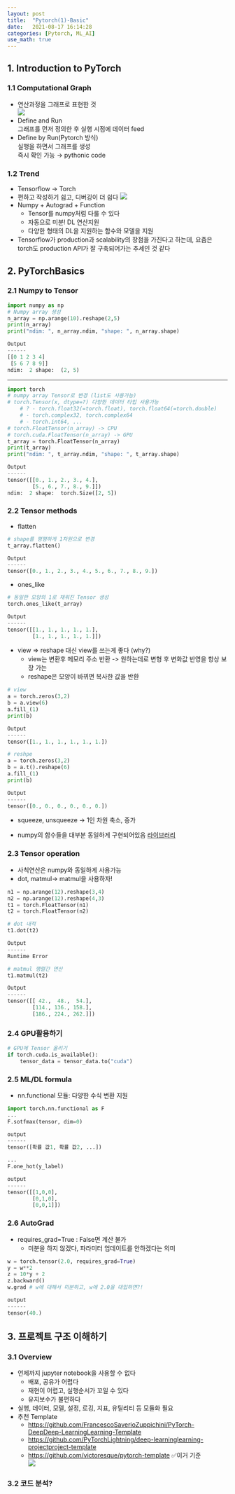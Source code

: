 ```yaml
---
layout: post
title:  "Pytorch(1)-Basic"
date:   2021-08-17 16:14:28
categories: [Pytorch, ML_AI]
use_math: true
---
```


## 1. Introduction to PyTorch
### 1.1 Computational Graph
* 연산과정을 그래프로 표현한 것  
![](/assets/image/Pytorch/py1_1.PNG)
* Define and Run  
 그래프를 먼저 정의한 후 실행 시점에 데이터 feed
* Define by Run(Pytorch 방식)  
 실행을 하면서 그래프를 생성  
 즉시 확인 가능 $\rightarrow$ pythonic code

### 1.2 Trend
* Tensorflow -> Torch
* 편하고 작성하기 쉽고, 디버깅이 더 쉽다
![](/assets/image/Pytorch/py1_2.PNG)
* Numpy + Autograd + Function
    * Tensor를 numpy처럼 다룰 수 있다
    * 자동으로 미분! DL 연산지원
    * 다양한 형태의 DL을 지원하는 함수와 모델을 지원
* Tensorflow가 production과 scalability의 장점을 가진다고 하는데, 요즘은 torch도 production API가 잘 구축되어가는 추세인 것 같다

## 2. PyTorchBasics
### 2.1 Numpy to Tensor

```python
import numpy as np
# Numpy array 생성
n_array = np.arange(10).reshape(2,5)
print(n_array)
print("ndim: ", n_array.ndim, "shape: ", n_array.shape)

Output
------
[[0 1 2 3 4]
 [5 6 7 8 9]]
ndim:  2 shape:  (2, 5)
```
---
```python
import torch
# numpy array Tensor로 변경 (list도 사용가능)
# torch.Tensor(x, dtype=?) 다양한 데이터 타입 사용가능
    # ? - torch.float32(=torch.float), torch.float64(=torch.double)
    # - torch.complex32, torch.complex64
    # - torch.int64, ...
# torch.FloatTensor(n_array) -> CPU
# torch.cuda.FloatTensor(n_array) -> GPU
t_array = torch.FloatTensor(n_array)
print(t_array)
print("ndim: ", t_array.ndim, "shape: ", t_array.shape)

Output
------
tensor([[0., 1., 2., 3., 4.],
        [5., 6., 7., 8., 9.]])
ndim:  2 shape:  torch.Size([2, 5])
```

### 2.2 Tensor methods
* flatten

```python
# shape를 평평하게 1차원으로 변경
t_array.flatten()

Output
------
tensor([0., 1., 2., 3., 4., 5., 6., 7., 8., 9.])
```

* ones_like

```python
# 동일한 모양의 1로 채워진 Tensor 생성
torch.ones_like(t_array)

Output
------
tensor([[1., 1., 1., 1., 1.],
        [1., 1., 1., 1., 1.]])
```

* view => reshape 대신 view를 쓰는게 좋다 (why?)
    * view는 변환후 메모리 주소 반환 -> 원하는데로 변형 후 변화값 반영을 항상 보장 가는
    * reshape은 모양이 바뀌면 복사한 값을 반환

```python
# view
a = torch.zeros(3,2)
b = a.view(6)
a.fill_(1)
print(b)

Output
------
tensor([1., 1., 1., 1., 1., 1.])

# reshpe
a = torch.zeros(3,2)
b = a.t().reshape(6)
a.fill_(1)
print(b)

Output
------
tensor([0., 0., 0., 0., 0., 0.])
```

* squeeze, unsqueeze -> 1인 차원 축소, 증가

* numpy의 함수들을 대부분 동일하게 구현되어있음 [라이브러리](https://pytorch.org/docs/stable/tensors.html)

### 2.3 Tensor operation
* 사칙연산은 numpy와 동일하게 사용가능
* dot, matmul-> matmul을 사용하자!

```python
n1 = np.arange(12).reshape(3,4)
n2 = np.arange(12).reshape(4,3)
t1 = torch.FloatTensor(n1)
t2 = torch.FloatTensor(n2)

# dot 내적
t1.dot(t2)

Output
------
Runtime Error

# matmul 행렬간 연산
t1.matmul(t2)

Output
------
tensor([[ 42.,  48.,  54.],
        [114., 136., 158.],
        [186., 224., 262.]])
```

### 2.4 GPU활용하기

```python
# GPU에 Tensor 올리기
if torch.cuda.is_available():
    tensor_data = tensor_data.to("cuda")
```

### 2.5 ML/DL formula
* nn.functional 모듈: 다양한 수식 변환 지원

```python
import torch.nn.functional as F
...
F.sotfmax(tensor, dim=0)

output
------
tensor([확률 값1, 확률 값2, ...])

...
F.one_hot(y_label)

output
------
tensor([[1,0,0],
        [0,1,0],
        [0,0,1]])
```

### 2.6 AutoGrad
* requires_grad=True : False면 계산 불가
    * 미분을 하지 않겠다, 파라미터 업데이트를 안하겠다는 의미
```python
w = torch.tensor(2.0, requires_grad=True)
y = w**2
z = 10*y + 2
z.backward() 
w.grad # w에 대해서 미분하고, w에 2.0을 대입하면?!

output
------
tensor(40.)
```

## 3. 프로젝트 구조 이해하기
### 3.1 Overview
* 언제까지 jupyter notebook을 사용할 수 없다
    * 배포, 공유가 어렵다
    * 재현이 어렵고, 실행순서가 꼬일 수 있다
    * 유지보수가 불편하다
* 실행, 데이터, 모델, 설정, 로깅, 지표, 유틸리티 등 모듈화 필요
* 추천 Template
    * https://github.com/FrancescoSaverioZuppichini/PyTorch-DeepDeep-LearningLearning-Template
    * https://github.com/PyTorchLightning/deep-learninglearning-projectproject-template
    * https://github.com/victoresque/pytorch-template ✅이거 기준  
    ![](/assets/image/Pytorch/py1_3.PNG)

### 3.2 코드 분석?